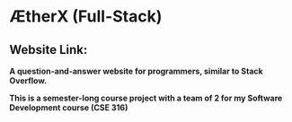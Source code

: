 # ÆtherX (Full-Stack)

## Website Link: 

**A question-and-answer website for programmers, similar to Stack Overflow.**

**This is a semester-long course project with a team of 2 for my Software Development course (CSE 316)**


